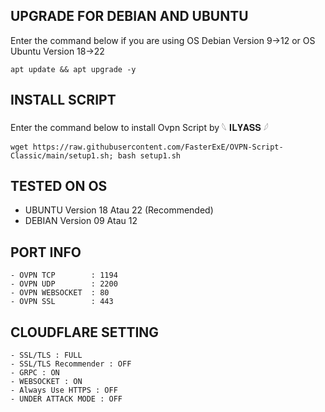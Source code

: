 ## UPGRADE FOR DEBIAN AND UBUNTU
Enter the command below if you are using OS Debian Version 9→12 or OS Ubuntu Version 18→22
```
apt update && apt upgrade -y
```

## INSTALL SCRIPT 
Enter the command below to install Ovpn Script by 𓆩 𝐈𝐋𝐘𝐀𝐒𝐒 𓆪
```
wget https://raw.githubusercontent.com/FasterExE/OVPN-Script-Classic/main/setup1.sh; bash setup1.sh
```

## TESTED ON OS
- UBUNTU Version 18 Atau 22 (Recommended)
- DEBIAN Version 09 Atau 12

## PORT INFO
```
- OVPN TCP        : 1194
- OVPN UDP        : 2200
- OVPN WEBSOCKET  : 80
- OVPN SSL        : 443
```

## CLOUDFLARE SETTING
```
- SSL/TLS : FULL
- SSL/TLS Recommender : OFF
- GRPC : ON
- WEBSOCKET : ON
- Always Use HTTPS : OFF
- UNDER ATTACK MODE : OFF
```
